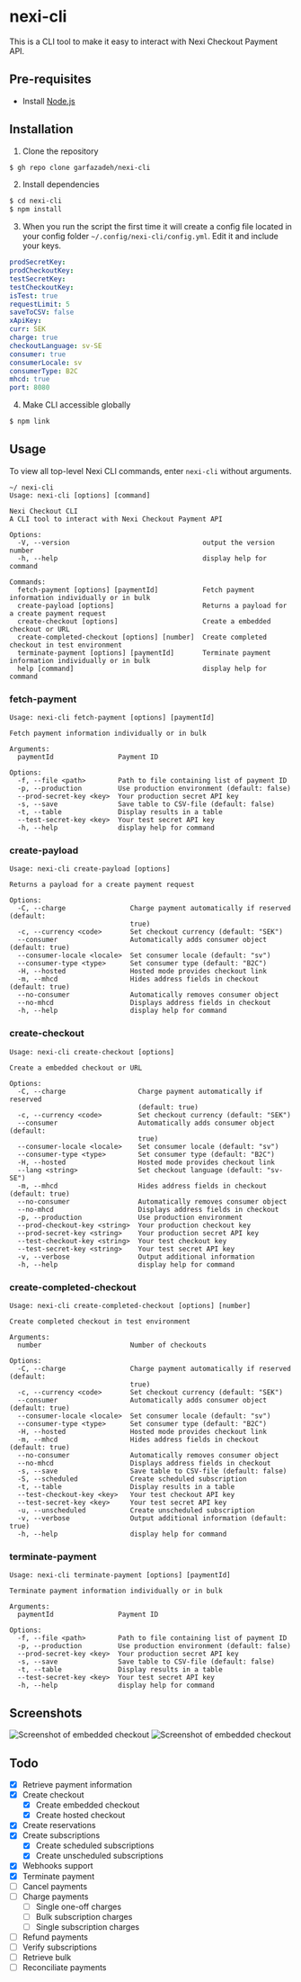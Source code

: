 # nexi-cli

This is a CLI tool to make it easy to interact with Nexi Checkout Payment API.

## Pre-requisites

- Install [Node.js](https://nodejs.org/en/)

## Installation

1.  Clone the repository

```zsh
$ gh repo clone garfazadeh/nexi-cli
```

2.  Install dependencies

```zsh
$ cd nexi-cli
$ npm install
```

3. When you run the script the first time it will create a config file located
   in your config folder `~/.config/nexi-cli/config.yml`. Edit it and include
   your keys.

```yml
prodSecretKey:
prodCheckoutKey:
testSecretKey:
testCheckoutKey:
isTest: true
requestLimit: 5
saveToCSV: false
xApiKey:
curr: SEK
charge: true
checkoutLanguage: sv-SE
consumer: true
consumerLocale: sv
consumerType: B2C
mhcd: true
port: 8080
```

4.  Make CLI accessible globally

```zsh
$ npm link
```

 <!-- USAGE EXAMPLES -->

## Usage

To view all top-level Nexi CLI commands, enter `nexi-cli` without arguments.

```
~/ nexi-cli
Usage: nexi-cli [options] [command]

Nexi Checkout CLI
A CLI tool to interact with Nexi Checkout Payment API

Options:
  -V, --version                                 output the version number
  -h, --help                                    display help for command

Commands:
  fetch-payment [options] [paymentId]           Fetch payment information individually or in bulk
  create-payload [options]                      Returns a payload for a create payment request
  create-checkout [options]                     Create a embedded checkout or URL
  create-completed-checkout [options] [number]  Create completed checkout in test environment
  terminate-payment [options] [paymentId]       Terminate payment information individually or in bulk
  help [command]                                display help for command
```

### fetch-payment

```
Usage: nexi-cli fetch-payment [options] [paymentId]

Fetch payment information individually or in bulk

Arguments:
  paymentId                Payment ID

Options:
  -f, --file <path>        Path to file containing list of payment ID
  -p, --production         Use production environment (default: false)
  --prod-secret-key <key>  Your production secret API key
  -s, --save               Save table to CSV-file (default: false)
  -t, --table              Display results in a table
  --test-secret-key <key>  Your test secret API key
  -h, --help               display help for command
```

### create-payload

```
Usage: nexi-cli create-payload [options]

Returns a payload for a create payment request

Options:
  -C, --charge                Charge payment automatically if reserved (default:
                              true)
  -c, --currency <code>       Set checkout currency (default: "SEK")
  --consumer                  Automatically adds consumer object (default: true)
  --consumer-locale <locale>  Set consumer locale (default: "sv")
  --consumer-type <type>      Set consumer type (default: "B2C")
  -H, --hosted                Hosted mode provides checkout link
  -m, --mhcd                  Hides address fields in checkout (default: true)
  --no-consumer               Automatically removes consumer object
  --no-mhcd                   Displays address fields in checkout
  -h, --help                  display help for command
```

### create-checkout

```
Usage: nexi-cli create-checkout [options]

Create a embedded checkout or URL

Options:
  -C, --charge                  Charge payment automatically if reserved
                                (default: true)
  -c, --currency <code>         Set checkout currency (default: "SEK")
  --consumer                    Automatically adds consumer object (default:
                                true)
  --consumer-locale <locale>    Set consumer locale (default: "sv")
  --consumer-type <type>        Set consumer type (default: "B2C")
  -H, --hosted                  Hosted mode provides checkout link
  --lang <string>               Set checkout language (default: "sv-SE")
  -m, --mhcd                    Hides address fields in checkout (default: true)
  --no-consumer                 Automatically removes consumer object
  --no-mhcd                     Displays address fields in checkout
  -p, --production              Use production environment
  --prod-checkout-key <string>  Your production checkout key
  --prod-secret-key <string>    Your production secret API key
  --test-checkout-key <string>  Your test checkout key
  --test-secret-key <string>    Your test secret API key
  -v, --verbose                 Output additional information
  -h, --help                    display help for command
```

### create-completed-checkout

```
Usage: nexi-cli create-completed-checkout [options] [number]

Create completed checkout in test environment

Arguments:
  number                      Number of checkouts

Options:
  -C, --charge                Charge payment automatically if reserved (default:
                              true)
  -c, --currency <code>       Set checkout currency (default: "SEK")
  --consumer                  Automatically adds consumer object (default: true)
  --consumer-locale <locale>  Set consumer locale (default: "sv")
  --consumer-type <type>      Set consumer type (default: "B2C")
  -H, --hosted                Hosted mode provides checkout link
  -m, --mhcd                  Hides address fields in checkout (default: true)
  --no-consumer               Automatically removes consumer object
  --no-mhcd                   Displays address fields in checkout
  -s, --save                  Save table to CSV-file (default: false)
  -S, --scheduled             Create scheduled subscription
  -t, --table                 Display results in a table
  --test-checkout-key <key>   Your test checkout API key
  --test-secret-key <key>     Your test secret API key
  -u, --unscheduled           Create unscheduled subscription
  -v, --verbose               Output additional information (default: true)
  -h, --help                  display help for command
```

### terminate-payment

```
Usage: nexi-cli terminate-payment [options] [paymentId]

Terminate payment information individually or in bulk

Arguments:
  paymentId                Payment ID

Options:
  -f, --file <path>        Path to file containing list of payment ID
  -p, --production         Use production environment (default: false)
  --prod-secret-key <key>  Your production secret API key
  -s, --save               Save table to CSV-file (default: false)
  -t, --table              Display results in a table
  --test-secret-key <key>  Your test secret API key
  -h, --help               display help for command
```

## Screenshots

![Screenshot of embedded checkout](./docs/embedded-checkout-dark.jpg?raw=true 'Embedded checkout')
![Screenshot of embedded checkout](./docs/embedded-checkout-light.jpg?raw=true 'Embedded checkout')

## Todo

- [x] Retrieve payment information
- [x] Create checkout
    - [x] Create embedded checkout
    - [x] Create hosted checkout
- [x] Create reservations
- [x] Create subscriptions
    - [x] Create scheduled subscriptions
    - [x] Create unscheduled subscriptions
- [x] Webhooks support
- [x] Terminate payment
- [ ] Cancel payments
- [ ] Charge payments
    - [ ] Single one-off charges
    - [ ] Bulk subscription charges
    - [ ] Single subscription charges
- [ ] Refund payments
- [ ] Verify subscriptions
- [ ] Retrieve bulk
- [ ] Reconciliate payments
